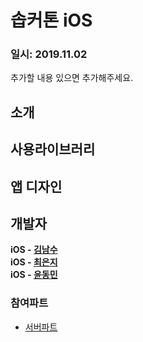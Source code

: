 # 솝커톤 iOS

###  일시: 2019.11.02

추가할 내용 있으면 추가해주세요.


## 소개

## 사용라이브러리

## 앱 디자인

## 개발자
__iOS - [김남수](https://github.com/namsoo5)__
<br>
__iOS - [최은지](https://github.com/ChoiEunji0114)__
<br>
__iOS - [윤동민](https://github.com/dongminyoon)__

### 참여파트
* [서버파트](https://github.com/Sopkarthon/Server)